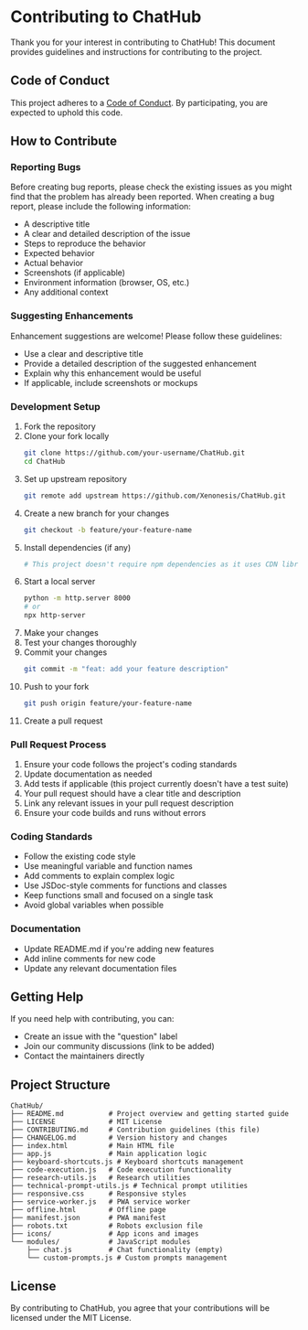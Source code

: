 # Contributing to ChatHub

Thank you for your interest in contributing to ChatHub! This document provides guidelines and instructions for contributing to the project.

## Code of Conduct

This project adheres to a [Code of Conduct](CODE_OF_CONDUCT.md). By participating, you are expected to uphold this code.

## How to Contribute

### Reporting Bugs

Before creating bug reports, please check the existing issues as you might find that the problem has already been reported. When creating a bug report, please include the following information:

- A descriptive title
- A clear and detailed description of the issue
- Steps to reproduce the behavior
- Expected behavior
- Actual behavior
- Screenshots (if applicable)
- Environment information (browser, OS, etc.)
- Any additional context

### Suggesting Enhancements

Enhancement suggestions are welcome! Please follow these guidelines:

- Use a clear and descriptive title
- Provide a detailed description of the suggested enhancement
- Explain why this enhancement would be useful
- If applicable, include screenshots or mockups

### Development Setup

1. Fork the repository
2. Clone your fork locally
   ```bash
   git clone https://github.com/your-username/ChatHub.git
   cd ChatHub
   ```
3. Set up upstream repository
   ```bash
   git remote add upstream https://github.com/Xenonesis/ChatHub.git
   ```
4. Create a new branch for your changes
   ```bash
   git checkout -b feature/your-feature-name
   ```
5. Install dependencies (if any)
   ```bash
   # This project doesn't require npm dependencies as it uses CDN libraries
   ```
6. Start a local server
   ```bash
   python -m http.server 8000
   # or
   npx http-server
   ```
7. Make your changes
8. Test your changes thoroughly
9. Commit your changes
   ```bash
   git commit -m "feat: add your feature description"
   ```
10. Push to your fork
    ```bash
    git push origin feature/your-feature-name
    ```
11. Create a pull request

### Pull Request Process

1. Ensure your code follows the project's coding standards
2. Update documentation as needed
3. Add tests if applicable (this project currently doesn't have a test suite)
4. Your pull request should have a clear title and description
5. Link any relevant issues in your pull request description
6. Ensure your code builds and runs without errors

### Coding Standards

- Follow the existing code style
- Use meaningful variable and function names
- Add comments to explain complex logic
- Use JSDoc-style comments for functions and classes
- Keep functions small and focused on a single task
- Avoid global variables when possible

### Documentation

- Update README.md if you're adding new features
- Add inline comments for new code
- Update any relevant documentation files

## Getting Help

If you need help with contributing, you can:

- Create an issue with the "question" label
- Join our community discussions (link to be added)
- Contact the maintainers directly

## Project Structure

```
ChatHub/
├── README.md           # Project overview and getting started guide
├── LICENSE             # MIT License
├── CONTRIBUTING.md     # Contribution guidelines (this file)
├── CHANGELOG.md        # Version history and changes
├── index.html          # Main HTML file
├── app.js              # Main application logic
├── keyboard-shortcuts.js # Keyboard shortcuts management
├── code-execution.js   # Code execution functionality
├── research-utils.js   # Research utilities
├── technical-prompt-utils.js # Technical prompt utilities
├── responsive.css      # Responsive styles
├── service-worker.js   # PWA service worker
├── offline.html        # Offline page
├── manifest.json       # PWA manifest
├── robots.txt          # Robots exclusion file
├── icons/              # App icons and images
└── modules/            # JavaScript modules
    ├── chat.js         # Chat functionality (empty)
    └── custom-prompts.js # Custom prompts management
```

## License

By contributing to ChatHub, you agree that your contributions will be licensed under the MIT License.

